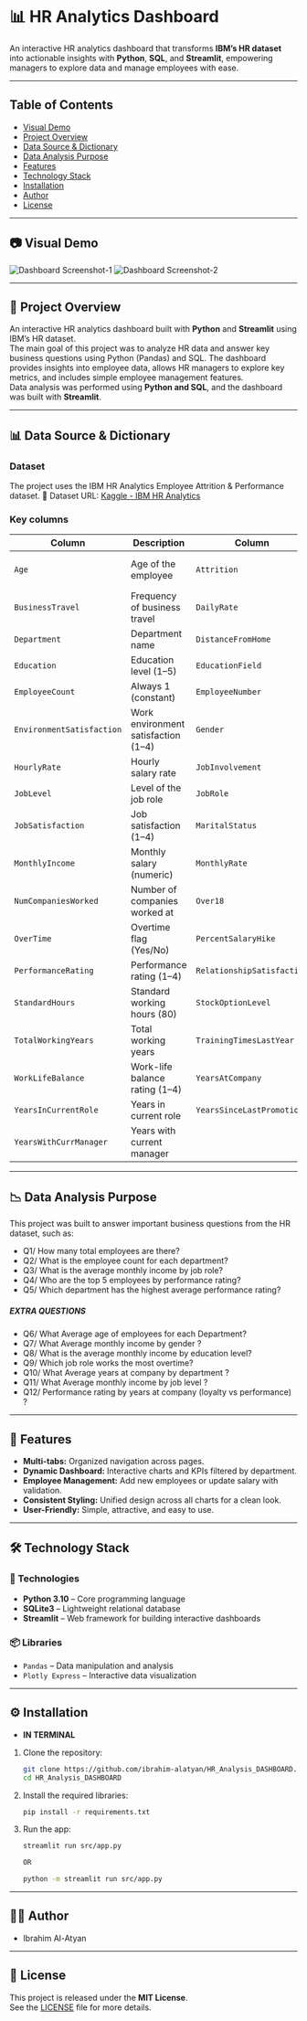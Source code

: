 # 📊 HR Analytics Dashboard
An interactive HR analytics dashboard that transforms **IBM’s HR dataset** into actionable insights with **Python**, **SQL**, and **Streamlit**, empowering managers to explore data and manage employees with ease.

---

## Table of Contents
- [Visual Demo](#visual-demo)  
- [Project Overview](#project-overview)  
- [Data Source & Dictionary](#data-source--dictionary)  
- [Data Analysis Purpose](#data-analysis-purpose)  
- [Features](#features)  
- [Technology Stack](#technology-stack)  
- [Installation](#️-installation)  
- [Author](#author)  
- [License](#license)

---

## 📷 Visual Demo

![Dashboard Screenshot-1](assets\Screenshot1.png)
![Dashboard Screenshot-2](assets\Screenshot2.png)

---

## 📖 Project Overview

An interactive HR analytics dashboard built with **Python** and **Streamlit** using IBM’s HR dataset.  
The main goal of this project was to analyze HR data and answer key business questions using Python (Pandas) and SQL.
The dashboard provides insights into employee data, allows HR managers to explore key metrics, and includes simple employee management features.  
Data analysis was performed using **Python and SQL**, and the dashboard was built with **Streamlit**.

---

## 📊 Data Source & Dictionary

### Dataset
The project uses the IBM HR Analytics Employee Attrition & Performance dataset.
🔗 Dataset URL: [Kaggle - IBM HR Analytics](https://www.kaggle.com/datasets/pavansubhasht/ibm-hr-analytics-attrition-dataset)

### Key columns
| Column | Description | Column | Description |
|---|---|---|---|
| `Age` | Age of the employee | `Attrition` | Whether the employee left the company (Yes/No) |
| `BusinessTravel` | Frequency of business travel | `DailyRate` | Daily salary rate |
| `Department` | Department name | `DistanceFromHome` | Distance from home to office (km) |
| `Education` | Education level (1–5) | `EducationField` | Field of education |
| `EmployeeCount` | Always 1 (constant) | `EmployeeNumber` | Unique employee ID |
| `EnvironmentSatisfaction` | Work environment satisfaction (1–4) | `Gender` | Gender (Male/Female) |
| `HourlyRate` | Hourly salary rate | `JobInvolvement` | Job involvement level (1–4) |
| `JobLevel` | Level of the job role | `JobRole` | Employee role (e.g., Sales Executive) |
| `JobSatisfaction` | Job satisfaction (1–4) | `MaritalStatus` | Marital status (Single/Married/Divorced) |
| `MonthlyIncome` | Monthly salary (numeric) | `MonthlyRate` | Monthly salary rate |
| `NumCompaniesWorked` | Number of companies worked at | `Over18` | Whether the employee is over 18 (Yes) |
| `OverTime` | Overtime flag (Yes/No) | `PercentSalaryHike` | Percentage salary increase |
| `PerformanceRating` | Performance rating (1–4) | `RelationshipSatisfaction` | Relationship satisfaction (1–4) |
| `StandardHours` | Standard working hours (80) | `StockOptionLevel` | Stock option level (0–3) |
| `TotalWorkingYears` | Total working years | `TrainingTimesLastYear` | Trainings attended last year |
| `WorkLifeBalance` | Work-life balance rating (1–4) | `YearsAtCompany` | Years spent at the company |
| `YearsInCurrentRole` | Years in current role | `YearsSinceLastPromotion` | Years since last promotion |
| `YearsWithCurrManager` | Years with current manager |  |  |

---

## 📉 Data Analysis Purpose

This project was built to answer important business questions from the HR dataset, such as:
- Q1/ How many total employees are there?
- Q2/ What is the employee count for each department?
- Q3/ What is the average monthly income by job role?
- Q4/ Who are the top 5 employees by performance rating?
- Q5/ Which department has the highest average performance rating?
##### EXTRA QUESTIONS
- Q6/ What Average age of employees for each Department?
- Q7/ What Average monthly income by gender ?
- Q8/ What is the average monthly income by education level?
- Q9/ Which job role works the most overtime?
- Q10/ What Average years at company by department ?
- Q11/ What Average monthly income by job level ?
- Q12/ Performance rating by years at company (loyalty vs performance) ?

---

## 🚀 Features
- **Multi-tabs:** Organized navigation across pages.  
- **Dynamic Dashboard:** Interactive charts and KPIs filtered by department.  
- **Employee Management:** Add new employees or update salary with validation.  
- **Consistent Styling:** Unified design across all charts for a clean look.  
- **User-Friendly:** Simple, attractive, and easy to use.

---

## 🛠 Technology Stack

### 🔧 Technologies
- **Python 3.10** – Core programming language  
- **SQLite3** – Lightweight relational database  
- **Streamlit** – Web framework for building interactive dashboards  

### 📦 Libraries
- `Pandas` – Data manipulation and analysis  
- `Plotly Express` – Interactive data visualization

---

## ⚙️ Installation
- **IN TERMINAL**

1. Clone the repository:
   ```bash
   git clone https://github.com/ibrahim-alatyan/HR_Analysis_DASHBOARD.git
   cd HR_Analysis_DASHBOARD

2. Install the required libraries:
    ```bash
    pip install -r requirements.txt

3. Run the app:
    ```bash
    streamlit run src/app.py

    OR

    python -m streamlit run src/app.py

---

## 👨‍💻 Author
- Ibrahim Al-Atyan

---

## 📄 License
This project is released under the **MIT License**.  
See the [LICENSE](LICENSE) file for more details.
